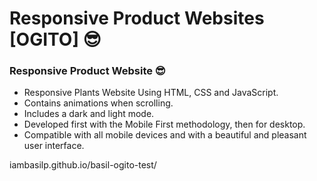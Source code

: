 # Responsive Product Websites [OGITO] 😎
### Responsive Product Website 😎

- Responsive Plants Website Using HTML, CSS and JavaScript.
- Contains animations when scrolling.
- Includes a dark and light mode.
- Developed first with the Mobile First methodology, then for desktop.
- Compatible with all mobile devices and with a beautiful and pleasant user interface.

iambasilp.github.io/basil-ogito-test/


